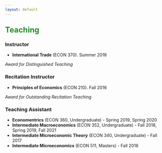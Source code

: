```yaml
---
layout: default
---
```



<!-- I have taught several courses, both as instructor and in my capacity as a Teaching Assistant at Purdue University. -->

<span style=" color:ForestGreen; font-size:25px;">**Teaching**</span>
---

<!--
<span style="color:blue">**Instructor**</span>.
  
<span style="color:ForestGreen; font-size:1em;">**Instructor**</span> -->
### Instructor

* **International Trade** (ECON 370). Summer 2018

*Award for Distinguished Teaching* 


### Recitation Instructor

* **Principles of Economics** (ECON 210).  Fall 2016

*Award for Outstanding Recitation Teaching*


### Teaching Assistant

* **Economentrics** (ECON 360, Undergraduate) - Spring 2019, Spring 2020
* **Intermediate Macroeconomics** (ECON 352, Undergraduate) - Fall 2018, Spring 2019, Fall 2021
* **Intermediate Microeconomic Theory** (ECON 340, Undergraduate) - Fall 2017
* **Intermediate Microeconomics** (ECON 511, Masters) - Fall 2016

<!--

### Instructor

ECON 370 International Trade - Summer 2018

*Award for Distinguished Teaching* 

### Recitation Instructor

ECON 210 Principles of Economics - Fall 2016

*Award for Outstanding Recitation Teaching*

### Teaching Assistant

* ECON 360 Economentrics  - Spring 2019, Spring 2020
* ECON 352 Intermediate Macroeconomics - Fall 2018, Spring 2019, Fall 2021
* ECON 340 Intermediate Microeconomic Theory - Fall 2017
* ECON 511 Intermediate Microeconomics - Fall 2016
-->
